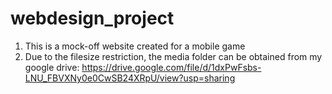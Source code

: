 # webdesign_project

1. This is a mock-off website created for a mobile game
2. Due to the filesize restriction, the media folder can be obtained from my google drive: https://drive.google.com/file/d/1dxPwFsbs-LNU_FBVXNy0e0CwSB24XRpU/view?usp=sharing
